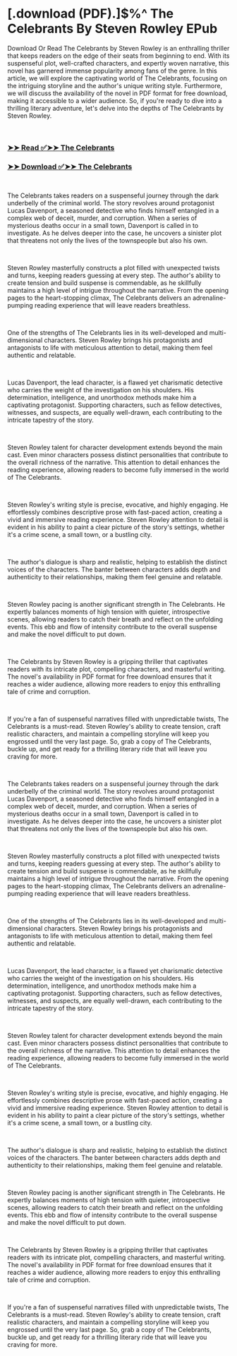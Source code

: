 # [.download (PDF).]$%^ The Celebrants By Steven  Rowley EPub

<p>Download Or Read The Celebrants by Steven  Rowley is an enthralling thriller that keeps readers on the edge of their seats from beginning to end. With its suspenseful plot, well-crafted characters, and expertly woven narrative, this novel has garnered immense popularity among fans of the genre. In this article, we will explore the captivating world of The Celebrants, focusing on the intriguing storyline and the author's unique writing style. Furthermore, we will discuss the availability of the novel in PDF format for free download, making it accessible to a wider audience. So, if you're ready to dive into a thrilling literary adventure, let's delve into the depths of The Celebrants by Steven  Rowley.</p>
<p>&nbsp;</p>

### [➤➤ Read ✅➤➤ The Celebrants](https://thehelpfulbooks.blogspot.com/id/59708993)

### [➤➤ Download ✅➤➤ The Celebrants](https://thehelpfulbooks.blogspot.com/id/59708993)

<p>&nbsp;</p>
<p>The Celebrants takes readers on a suspenseful journey through the dark underbelly of the criminal world. The story revolves around protagonist Lucas Davenport, a seasoned detective who finds himself entangled in a complex web of deceit, murder, and corruption. When a series of mysterious deaths occur in a small town, Davenport is called in to investigate. As he delves deeper into the case, he uncovers a sinister plot that threatens not only the lives of the townspeople but also his own.</p>
<p>&nbsp;</p>
<p>Steven  Rowley masterfully constructs a plot filled with unexpected twists and turns, keeping readers guessing at every step. The author's ability to create tension and build suspense is commendable, as he skillfully maintains a high level of intrigue throughout the narrative. From the opening pages to the heart-stopping climax, The Celebrants delivers an adrenaline-pumping reading experience that will leave readers breathless.</p>
<p>&nbsp;</p>
<p>One of the strengths of The Celebrants lies in its well-developed and multi-dimensional characters. Steven  Rowley brings his protagonists and antagonists to life with meticulous attention to detail, making them feel authentic and relatable.</p>
<p>&nbsp;</p>
<p>Lucas Davenport, the lead character, is a flawed yet charismatic detective who carries the weight of the investigation on his shoulders. His determination, intelligence, and unorthodox methods make him a captivating protagonist. Supporting characters, such as fellow detectives, witnesses, and suspects, are equally well-drawn, each contributing to the intricate tapestry of the story.</p>
<p>&nbsp;</p>
<p>Steven  Rowley talent for character development extends beyond the main cast. Even minor characters possess distinct personalities that contribute to the overall richness of the narrative. This attention to detail enhances the reading experience, allowing readers to become fully immersed in the world of The Celebrants.</p>
<p>&nbsp;</p>
<p>Steven  Rowley's writing style is precise, evocative, and highly engaging. He effortlessly combines descriptive prose with fast-paced action, creating a vivid and immersive reading experience. Steven  Rowley attention to detail is evident in his ability to paint a clear picture of the story's settings, whether it's a crime scene, a small town, or a bustling city.</p>
<p>&nbsp;</p>
<p>The author's dialogue is sharp and realistic, helping to establish the distinct voices of the characters. The banter between characters adds depth and authenticity to their relationships, making them feel genuine and relatable.</p>
<p>&nbsp;</p>
<p>Steven  Rowley pacing is another significant strength in The Celebrants. He expertly balances moments of high tension with quieter, introspective scenes, allowing readers to catch their breath and reflect on the unfolding events. This ebb and flow of intensity contribute to the overall suspense and make the novel difficult to put down.</p>
<p>&nbsp;</p>
<p>The Celebrants by Steven  Rowley is a gripping thriller that captivates readers with its intricate plot, compelling characters, and masterful writing. The novel's availability in PDF format for free download ensures that it reaches a wider audience, allowing more readers to enjoy this enthralling tale of crime and corruption.</p>
<p>&nbsp;</p>
<p>If you're a fan of suspenseful narratives filled with unpredictable twists, The Celebrants is a must-read. Steven  Rowley's ability to create tension, craft realistic characters, and maintain a compelling storyline will keep you engrossed until the very last page. So, grab a copy of The Celebrants, buckle up, and get ready for a thrilling literary ride that will leave you craving for more.</p>
<p>&nbsp;</p>
<p>The Celebrants takes readers on a suspenseful journey through the dark underbelly of the criminal world. The story revolves around protagonist Lucas Davenport, a seasoned detective who finds himself entangled in a complex web of deceit, murder, and corruption. When a series of mysterious deaths occur in a small town, Davenport is called in to investigate. As he delves deeper into the case, he uncovers a sinister plot that threatens not only the lives of the townspeople but also his own.</p>
<p>&nbsp;</p>
<p>Steven  Rowley masterfully constructs a plot filled with unexpected twists and turns, keeping readers guessing at every step. The author's ability to create tension and build suspense is commendable, as he skillfully maintains a high level of intrigue throughout the narrative. From the opening pages to the heart-stopping climax, The Celebrants delivers an adrenaline-pumping reading experience that will leave readers breathless.</p>
<p>&nbsp;</p>
<p>One of the strengths of The Celebrants lies in its well-developed and multi-dimensional characters. Steven  Rowley brings his protagonists and antagonists to life with meticulous attention to detail, making them feel authentic and relatable.</p>
<p>&nbsp;</p>
<p>Lucas Davenport, the lead character, is a flawed yet charismatic detective who carries the weight of the investigation on his shoulders. His determination, intelligence, and unorthodox methods make him a captivating protagonist. Supporting characters, such as fellow detectives, witnesses, and suspects, are equally well-drawn, each contributing to the intricate tapestry of the story.</p>
<p>&nbsp;</p>
<p>Steven  Rowley talent for character development extends beyond the main cast. Even minor characters possess distinct personalities that contribute to the overall richness of the narrative. This attention to detail enhances the reading experience, allowing readers to become fully immersed in the world of The Celebrants.</p>
<p>&nbsp;</p>
<p>Steven  Rowley's writing style is precise, evocative, and highly engaging. He effortlessly combines descriptive prose with fast-paced action, creating a vivid and immersive reading experience. Steven  Rowley attention to detail is evident in his ability to paint a clear picture of the story's settings, whether it's a crime scene, a small town, or a bustling city.</p>
<p>&nbsp;</p>
<p>The author's dialogue is sharp and realistic, helping to establish the distinct voices of the characters. The banter between characters adds depth and authenticity to their relationships, making them feel genuine and relatable.</p>
<p>&nbsp;</p>
<p>Steven  Rowley pacing is another significant strength in The Celebrants. He expertly balances moments of high tension with quieter, introspective scenes, allowing readers to catch their breath and reflect on the unfolding events. This ebb and flow of intensity contribute to the overall suspense and make the novel difficult to put down.</p>
<p>&nbsp;</p>
<p>The Celebrants by Steven  Rowley is a gripping thriller that captivates readers with its intricate plot, compelling characters, and masterful writing. The novel's availability in PDF format for free download ensures that it reaches a wider audience, allowing more readers to enjoy this enthralling tale of crime and corruption.</p>
<p>&nbsp;</p>
<p>If you're a fan of suspenseful narratives filled with unpredictable twists, The Celebrants is a must-read. Steven  Rowley's ability to create tension, craft realistic characters, and maintain a compelling storyline will keep you engrossed until the very last page. So, grab a copy of The Celebrants, buckle up, and get ready for a thrilling literary ride that will leave you craving for more.</p>
<p>&nbsp;</p>
